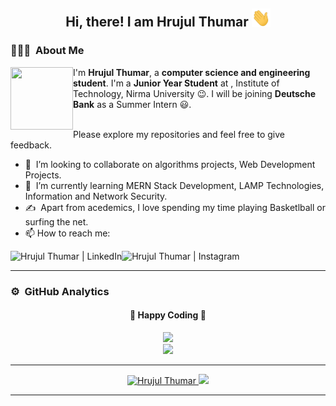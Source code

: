 <!--
**HrujulThumar22/HrujulThumar22** is a ✨ _special_ ✨ repository because its `README.md` (this file) appears on your GitHub profile.

Here are some ideas to get you started:

- 🔭 I’m currently working on ...
- 🌱 I’m currently learning ...
- 👯 I’m looking to collaborate on ...
- 🤔 I’m looking for help with ...
- 💬 Ask me about ...
- 📫 How to reach me: ...
- 😄 Pronouns: ...
- ⚡ Fun fact: ...
-->

<div align="center">
  <h2> 
    Hi, there! I am Hrujul Thumar <img src="https://github.com/HrujulThumar22/HrujulThumar22/blob/main/hi.gif" width="30px">
  </h2>
</div>

### 👨🏻‍💻 &nbsp;About Me
<img align="left" height="100px" width="100px" src="https://sdk.bitmoji.com/render/panel/732eaa6e-2db0-48dc-b8d8-4484ec74e70f-08a7fb3f-df2b-484e-8734-169b232d75fe-v1.png?transparent=1&palette=1"></img>
I'm **Hrujul Thumar**, a **computer science and engineering student**. I'm a **Junior Year Student** at , Institute of Technology, Nirma University 😉. I will be joining **Deutsche Bank** as a Summer Intern 😃.

</br>
Please explore my repositories and feel free to give feedback.

- 🤝 &nbsp;I’m looking to collaborate on algorithms projects, Web Development Projects.
- 🌱 &nbsp;I’m currently learning MERN Stack Development, LAMP Technologies, Information and Network Security.
- ✍️ &nbsp;Apart from acedemics, I love spending my time playing Basketlball or surfing the net. 
- 📫 How to reach me: 

[<img align = "left" alt="Hrujul Thumar | LinkedIn" height="30px" src="https://www.flaticon.com/svg/static/icons/svg/725/725337.svg"/>](https://www.linkedin.com/in/hrujul-thumar-b81662183/)

[<img align = "left" alt="Hrujul Thumar | Instagram" height="30px" src="https://image.flaticon.com/icons/svg/725/725278.svg" />](https://www.instagram.com/_.hrujul_22._/)

</br>
<hr>

### ⚙️ &nbsp;GitHub Analytics

<div align="center">
  <h4> 
    🏃 Happy Coding 🏃 
  </h4>
</div>
<p align="center">
  <a href="https://github.com/HrujulThumar22">
    <img height="180em" src="https://github-readme-stats.vercel.app/api?username=HrujulThumar22&count_private=true&theme=onedark&hide_border=true&show_icons=true&include_all_commits=true"/><br>
    <img height="180em" src="https://github-readme-stats.vercel.app/api/top-langs/?username=HrujulThumar22&theme=onedark&hide_border=true&langs_count=9&layout=compact"/>
  </a>
</p>

---

<p align="center">
<a href="https://github.com/HrujulThumar22">
  <img src="https://komarev.com/ghpvc/?username=HrujulThumar22" alt="Hrujul Thumar" />
  <img src="https://img.shields.io/github/followers/HrujulThumar22?style=flat&color=red&label=GitHub%20Followers%20"/></a></a>
</p>

---

